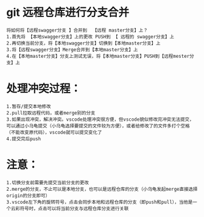 # git 远程仓库进行分支合并
    将如何将【远程swagger分支 】合并到  【远程 master分支】上？ 
    1.首先将 【本地swagger分支】上的更改 PUSH到 【 远程的 swagger分支】上
    2.再切换当前分支，将【本地swagger分支】切换到【本地master分支】上
    3.将【远程swagger分支】Merge合并到【本地master分支】上
    4.在【本地master分支】分支上测试无误，将【本地master分支】PUSH到【远程mester分支】上
# 处理冲突过程：
    1.暂存/提交本地修改
    2.pull拉取远程代码，或者merge别的分支
    3.如果出现冲突，解决冲突。vscode处理冲突很方便，但vscode貌似修改完冲突无法提交，可以通过小乌龟提交（小乌龟选择要提交的文件较为方便），或者给修改了的文件多打个空格（不能改变原代码），vscode就可以提交变化了
    4.提交完后push
# 注意：
    1.切换分支前需要先提交当前分支的更改
    2.merge的分支，不止可以是本地分支，也可以是远程仓库的分支（小乌龟发起merge直接选择origin的分支即可）
    3.vscode左下角的旋转符号，点击会同步本地和远程仓库的分支（即push和pull），当他是一个云彩符号时，点击可以将当前分支与远程仓库分支进行关联
    
